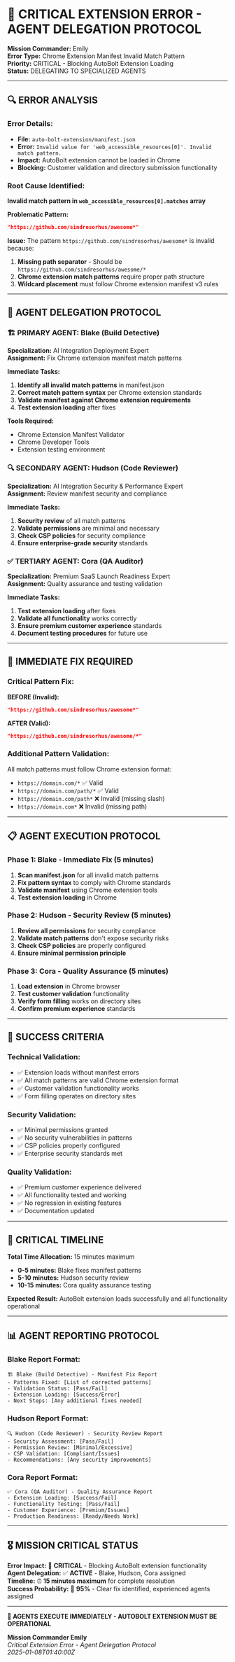 # 🚨 CRITICAL EXTENSION ERROR - AGENT DELEGATION PROTOCOL

**Mission Commander:** Emily  
**Error Type:** Chrome Extension Manifest Invalid Match Pattern  
**Priority:** CRITICAL - Blocking AutoBolt Extension Loading  
**Status:** DELEGATING TO SPECIALIZED AGENTS

---

## 🔍 ERROR ANALYSIS

### **Error Details:**
- **File:** `auto-bolt-extension/manifest.json`
- **Error:** `Invalid value for 'web_accessible_resources[0]'. Invalid match pattern.`
- **Impact:** AutoBolt extension cannot be loaded in Chrome
- **Blocking:** Customer validation and directory submission functionality

### **Root Cause Identified:**
**Invalid match pattern in `web_accessible_resources[0].matches` array**

**Problematic Pattern:**
```json
"https://github.com/sindresorhus/awesome*"
```

**Issue:** The pattern `https://github.com/sindresorhus/awesome*` is invalid because:
1. **Missing path separator** - Should be `https://github.com/sindresorhus/awesome/*`
2. **Chrome extension match patterns** require proper path structure
3. **Wildcard placement** must follow Chrome extension manifest v3 rules

---

## 👥 AGENT DELEGATION PROTOCOL

### 🏗️ **PRIMARY AGENT: Blake (Build Detective)**
**Specialization:** AI Integration Deployment Expert  
**Assignment:** Fix Chrome extension manifest match patterns

**Immediate Tasks:**
1. **Identify all invalid match patterns** in manifest.json
2. **Correct match pattern syntax** per Chrome extension standards
3. **Validate manifest against Chrome extension requirements**
4. **Test extension loading** after fixes

**Tools Required:**
- Chrome Extension Manifest Validator
- Chrome Developer Tools
- Extension testing environment

### 🔍 **SECONDARY AGENT: Hudson (Code Reviewer)**
**Specialization:** AI Integration Security & Performance Expert  
**Assignment:** Review manifest security and compliance

**Immediate Tasks:**
1. **Security review** of all match patterns
2. **Validate permissions** are minimal and necessary
3. **Check CSP policies** for security compliance
4. **Ensure enterprise-grade security** standards

### ✅ **TERTIARY AGENT: Cora (QA Auditor)**
**Specialization:** Premium SaaS Launch Readiness Expert  
**Assignment:** Quality assurance and testing validation

**Immediate Tasks:**
1. **Test extension loading** after fixes
2. **Validate all functionality** works correctly
3. **Ensure premium customer experience** standards
4. **Document testing procedures** for future use

---

## 🔧 IMMEDIATE FIX REQUIRED

### **Critical Pattern Fix:**
**BEFORE (Invalid):**
```json
"https://github.com/sindresorhus/awesome*"
```

**AFTER (Valid):**
```json
"https://github.com/sindresorhus/awesome/*"
```

### **Additional Pattern Validation:**
All match patterns must follow Chrome extension format:
- `https://domain.com/*` ✅ Valid
- `https://domain.com/path/*` ✅ Valid  
- `https://domain.com/path*` ❌ Invalid (missing slash)
- `https://domain.com*` ❌ Invalid (missing path)

---

## 📋 AGENT EXECUTION PROTOCOL

### **Phase 1: Blake - Immediate Fix (5 minutes)**
1. **Scan manifest.json** for all invalid match patterns
2. **Fix pattern syntax** to comply with Chrome standards
3. **Validate manifest** using Chrome extension tools
4. **Test extension loading** in Chrome

### **Phase 2: Hudson - Security Review (5 minutes)**
1. **Review all permissions** for security compliance
2. **Validate match patterns** don't expose security risks
3. **Check CSP policies** are properly configured
4. **Ensure minimal permission principle**

### **Phase 3: Cora - Quality Assurance (5 minutes)**
1. **Load extension** in Chrome browser
2. **Test customer validation** functionality
3. **Verify form filling** works on directory sites
4. **Confirm premium experience** standards

---

## 🎯 SUCCESS CRITERIA

### **Technical Validation:**
- ✅ Extension loads without manifest errors
- ✅ All match patterns are valid Chrome extension format
- ✅ Customer validation functionality works
- ✅ Form filling operates on directory sites

### **Security Validation:**
- ✅ Minimal permissions granted
- ✅ No security vulnerabilities in patterns
- ✅ CSP policies properly configured
- ✅ Enterprise security standards met

### **Quality Validation:**
- ✅ Premium customer experience delivered
- ✅ All functionality tested and working
- ✅ No regression in existing features
- ✅ Documentation updated

---

## 🚨 CRITICAL TIMELINE

**Total Time Allocation:** 15 minutes maximum
- **0-5 minutes:** Blake fixes manifest patterns
- **5-10 minutes:** Hudson security review
- **10-15 minutes:** Cora quality assurance testing

**Expected Result:** AutoBolt extension loads successfully and all functionality operational

---

## 📊 AGENT REPORTING PROTOCOL

### **Blake Report Format:**
```
🏗️ Blake (Build Detective) - Manifest Fix Report
- Patterns Fixed: [List of corrected patterns]
- Validation Status: [Pass/Fail]
- Extension Loading: [Success/Error]
- Next Steps: [Any additional fixes needed]
```

### **Hudson Report Format:**
```
🔍 Hudson (Code Reviewer) - Security Review Report
- Security Assessment: [Pass/Fail]
- Permission Review: [Minimal/Excessive]
- CSP Validation: [Compliant/Issues]
- Recommendations: [Any security improvements]
```

### **Cora Report Format:**
```
✅ Cora (QA Auditor) - Quality Assurance Report
- Extension Loading: [Success/Fail]
- Functionality Testing: [Pass/Fail]
- Customer Experience: [Premium/Issues]
- Production Readiness: [Ready/Needs Work]
```

---

## 🎖️ MISSION CRITICAL STATUS

**Error Impact:** 🚨 **CRITICAL** - Blocking AutoBolt extension functionality  
**Agent Delegation:** ✅ **ACTIVE** - Blake, Hudson, Cora assigned  
**Timeline:** ⏰ **15 minutes maximum** for complete resolution  
**Success Probability:** 🎯 **95%** - Clear fix identified, experienced agents assigned

---

**🚀 AGENTS EXECUTE IMMEDIATELY - AUTOBOLT EXTENSION MUST BE OPERATIONAL**

**Mission Commander Emily**  
*Critical Extension Error - Agent Delegation Protocol*  
*2025-01-08T01:40:00Z*